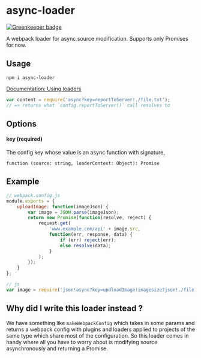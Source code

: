 # async-loader

[![Greenkeeper badge](https://badges.greenkeeper.io/boopathi/async-loader.svg)](https://greenkeeper.io/)

A webpack loader for async source modification. Supports only Promises for now.

## Usage

`npm i async-loader`

[Documentation: Using loaders](http://webpack.github.io/docs/using-loaders.html)

```js
var content = require('async?key=reportToServer!./file.txt');
// => returns what `config.reportToServer()` call resolves to
```

## Options

#### key (required)

The config key whose value is an async function with signature,

`function (source: string, loaderContext: Object): Promise`

## Example

```js
// webpack.config.js
module.exports = {
    uploadImage: function(imageJson) {
        var image = JSON.parse(imageJson);
        return new Promise(function(resolve, reject) {
            request.get(
                'www.example.com/api' + image.src,
                function(err, response, data) {
                    if (err) reject(err);
                    else resolve(data);
                }
            );
        });
    }
};

// js
var image = require('json!async?key=updloadImage!imagesize?json!./file.png');
```

## Why did I write this loader instead ?

We have something like `makeWebpackConfig` which takes in some params and returns a webpack config with plugins and loaders applied to projects of the same type which share most of the configuration. So this loader comes in handy where all you have to worry about is modifying source asynchronously and returning a Promise.
